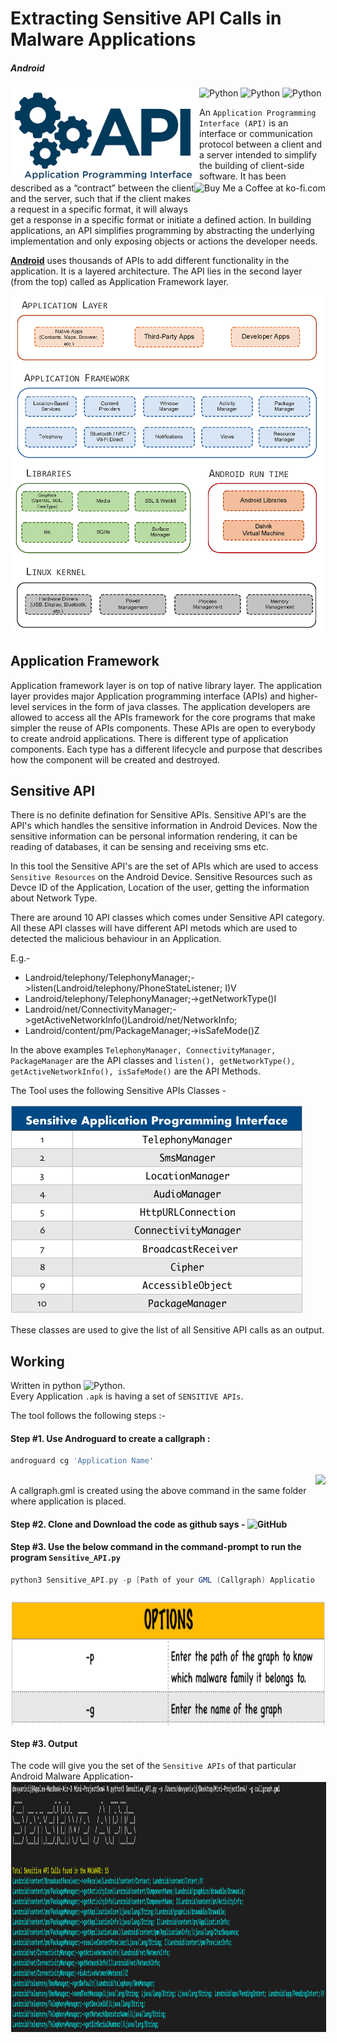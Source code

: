 # Extracting Sensitive API Calls in Malware Applications 
##### Android

<!-- Library Logo -->
<img height=150 src="https://github.com/devu-62442/Extracting-Sensitive-API-Calls/blob/master/img/images.png" align="left" hspace="1" vspace="1">

<img align="right" height='50' src='https://github.com/devu-62442/Android_Malware_Signature_Creator/blob/master/img/dims.jpeg' alt='Buy Me a Coffee at ko-fi.com' /></a>
<!-- Packages Used -->
![Python](https://github.com/devu-62442/Android_Malware_Signature_Creator/blob/master/img/68747470733a2f2f696d672e736869656c64732e696f2f707970692f707976657273696f6e732f6e6574776f726b782e737667-2.svg)
![Python](https://github.com/devu-62442/Android_Malware_Signature_Creator/blob/master/img/68747470733a2f2f7472617669732d63692e6f72672f6e6574776f726b782f6e6574776f726b782e7376673f6272616e63683d6d6173746572.svg) ![Python](https://github.com/devu-62442/Android_Malware_Signature_Creator/blob/master/img/68747470733a2f2f63692e6170707665796f722e636f6d2f6170692f70726f6a656374732f7374617475732f6769746875622f6e6574776f726b782f6e6574776f726b783f6272616e63683d6d6173746572267376673d74727565.svg)

An ```Application Programming Interface (API)``` is an interface or communication protocol between a client and a server intended to simplify the building of client-side software. It has been described as a “contract” between the client and the server, such that if the client makes a request in a specific format, it will always get a response in a specific format or initiate a defined action. In building applications, an API simplifies programming by abstracting the underlying implementation and only exposing objects or actions the developer needs. 


[**Android**](https://developer.android.com) uses thousands of APIs to add different functionality in the application. It is a layered architecture. The API lies in the second layer (from the top) called as Application Framework layer. 

![Python](https://github.com/devu-62442/Extracting-Sensitive-API-Calls/blob/master/img/Architecture.png)

## Application Framework
Application framework layer is on top of native library layer. The application layer provides major Application programming interface (APIs) and higher-level services in the form of java classes. The application developers are allowed to access all the APIs framework for the core programs that make simpler the reuse of APIs components. These APIs are open to everybody to create android applications. There is different type of application components. Each type has a different lifecycle and purpose that describes how the component will be created and destroyed.
</br>

## Sensitive API
There is no definite defination for Sensitive APIs. Sensitive API's are the API's which handles the sensitive information in Android Devices. Now the sensitive information can be personal information rendering, it can be reading of databases, it can be sensing and receiving sms etc. 

In this tool the Sensitive API's are the set of APIs which are used to access ```Sensitive Resources``` on the Android Device. Sensitive Resources such as Devce ID of the Application, Location of the user, getting the information about Network Type.

There are around 10 API classes which comes under Sensitive API category. All these API classes will have different API metods which are used to detected the malicious behaviour in an Application.

E.g.-
- Landroid/telephony/TelephonyManager;->listen(Landroid/telephony/PhoneStateListener; I)V
- Landroid/telephony/TelephonyManager;->getNetworkType()I
- Landroid/net/ConnectivityManager;->getActiveNetworkInfo()Landroid/net/NetworkInfo;
- Landroid/content/pm/PackageManager;->isSafeMode()Z
    
In the above examples ```TelephonyManager, ConnectivityManager, PackageManager``` are the API classes and ```listen(), getNetworkType(), getActiveNetworkInfo(), isSafeMode()``` are the API Methods.

The Tool uses the following Sensitive APIs Classes -

![SensitiveAPIList](https://github.com/devu-62442/Extracting-Sensitive-API-Calls/blob/master/img/Screenshot%202019-10-22%20at%207.31.00%20PM.png)

These classes are used to give the list of all Sensitive API calls as an output.

## Working
Written in python ![Python](https://github.com/devu-62442/Android_Malware_Signature_Creator/blob/master/img/68747470733a2f2f696d672e736869656c64732e696f2f707970692f707976657273696f6e732f6e6574776f726b782e737667-2.svg). 
</br>
Every Application ```.apk``` is having a set of ```SENSITIVE APIs```.

The tool follows the following steps :-

#### Step #1. Use Androguard to create a callgraph :
```gradle
androguard cg 'Application Name'
```
<img align='right' height='200' src='https://github.com/devu-62442/Android_Malware_Signature_Creator/blob/master/img/Screenshot%202019-10-20%20at%2010.31.34%20PM.png' />

</br>
A callgraph.gml is created using the above command in the same folder where application is placed.

#### Step #2. Clone and Download the code as github says - ![GitHub](https://github.com/devu-62442/Static_Malware_Family_Classifier_based_on_Graph_Comparison/blob/master/img/git.svg)

#### Step #3. Use the below command in the command-prompt to run the program ```Sensitive_API.py```

```gradle
python3 Sensitive_API.py -p [Path of your GML (Callgraph) Application] -g [Name of the GML (Callgraph)]
```
<img height=200 src="https://github.com/devu-62442/Extracting-Sensitive-API-Calls/blob/master/img/Screenshot%202019-10-22%20at%207.57.54%20PM.png" align="center" hspace="1" vspace="1">

#### Step #3. Output
The code will give you the set of the ```Sensitive APIs``` of that particular Android Malware Application-
</br>
<img height=400 src="https://github.com/devu-62442/Extracting-Sensitive-API-Calls/blob/master/img/Screenshot%202019-10-22%20at%208.02.33%20PM.png" align="center" hspace="1" vspace="1">

